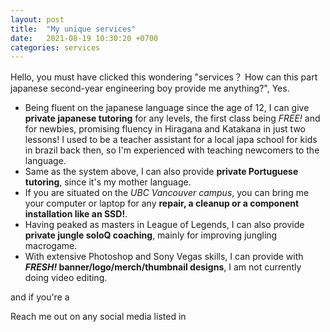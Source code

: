 ```yaml
---
layout: post
title:  "My unique services"
date:   2021-08-19 10:30:20 +0700
categories: services
---
```

Hello, you must have clicked this wondering "services？ How can this part japanese second-year engineering boy provide me anything?", Yes.

- Being fluent on the japanese language since the age of 12, I can give **private japanese tutoring** for any levels, the first class being *FREE!* and for newbies, promising fluency in Hiragana and Katakana in just two lessons! I used to be a teacher assistant for a local japa school for kids in brazil back then, so I'm experienced with teaching newcomers to the language.
- Same as the system above, I can also provide **private Portuguese tutoring**, since it's my mother language.
- If you are situated on the *UBC Vancouver campus*, you can bring me your computer or laptop for any **repair, a cleanup or a component installation like an SSD!**.
- Having peaked as masters in League of Legends, I can also provide **private jungle soloQ coaching**, mainly for improving jungling macrogame.
- With extensive Photoshop and Sony Vegas skills, I can provide with ***FRESH!* banner/logo/merch/thumbnail designs**, I am not currently doing video editing.

and if you're a 

Reach me out on any social media listed in 